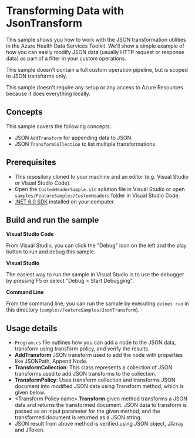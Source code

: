 # Transforming Data with JsonTransform

This sample shows you how to work with the JSON transformation utilities in the Azure Health Data Services Toolkit. We'll show a simple example of how you can easily modify JSON data (usually HTTP request or response data) as part of a filter in your custom operations.

This sample doesn't contain a full custom operation pipeline, but is scoped to JSON transforms only.

This sample doesn't require any setup or any access to Azure Resources because it does everything locally.

## Concepts

This sample covers the following concepts:

- JSON `AddTransform` for appending data to JSON.
- JSON `TransformCollection` to list multiple transformations.

## Prerequisites

- This repository cloned to your machine and an editor (e.g. Visual Studio or Visual Studio Code).
- Open the `CustomHeaderSample.sln` solution file in Visual Studio or open `samples/FeatureSamples/CustomHeaders` folder in Visual Studio Code.
- [.NET 6.0 SDK](https://dotnet.microsoft.com/download) installed on your computer.

## Build and run the sample

**Visual Studio Code**

From Visual Studio, you can click the "Debug" icon on the left and the play button to run and debug this sample.

**Visual Studio**

The easiest way to run the sample in Visual Studio is to use the debugger by pressing F5 or select "Debug > Start Debugging".

**Command Line**

From the command line, you can run the sample by executing `dotnet run` in this directory (`samples/FeatureSamples/JsonTransform`).

## Usage details 

- `Program.cs` file outlines how you can add a node to the JSON data, transform using transform policy, and verify the results.
- **AddTransform** JSON transform used to add the node with properties like JSONPath, Append Node. 
- **TransformCollection**: This class represents a collection of JSON transforms used to add JSON transforms to the collection.  
- **TransformPolicy**: Uses transform collection and transforms JSON document into modified JSON data using Transform method, which is given below.
- \<Transform Policy name\>.**Transform** given method transforms a JSON data and returns the transformed document. JSON data to transform is passed as an input parameter for the given method, and the transformed document is returned as a JSON string.
- JSON result from above method is verified using JSON object, JArray and JToken.